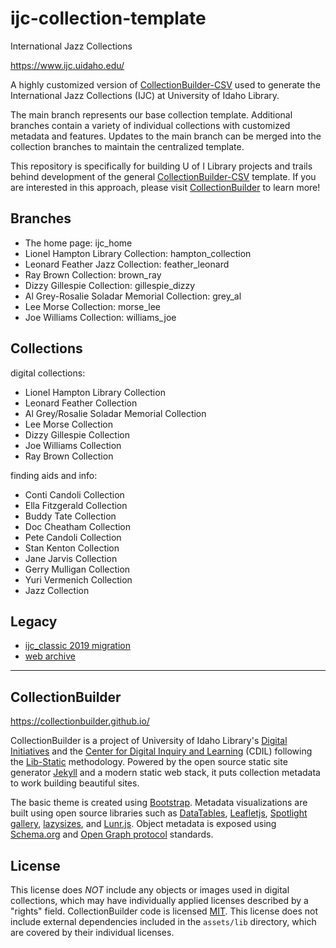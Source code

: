 # ijc-collection-template

International Jazz Collections

<https://www.ijc.uidaho.edu/>

A highly customized version of [CollectionBuilder-CSV](https://github.com/CollectionBuilder/collectionbuilder-csv) used to generate the International Jazz Collections (IJC) at University of Idaho Library.

The main branch represents our base collection template.
Additional branches contain a variety of individual collections with customized metadata and features.
Updates to the main branch can be merged into the collection branches to maintain the centralized template.

This repository is specifically for building U of I Library projects and trails behind development of the general [CollectionBuilder-CSV](https://github.com/CollectionBuilder/collectionbuilder-csv) template.
If you are interested in this approach, please visit [CollectionBuilder](https://collectionbuilder.github.io/) to learn more!

## Branches 

- The home page: ijc_home
- Lionel Hampton Library Collection: hampton_collection
- Leonard Feather Jazz Collection: feather_leonard
- Ray Brown Collection: brown_ray
- Dizzy Gillespie Collection: gillespie_dizzy
- Al Grey-Rosalie Soladar Memorial Collection: grey_al
- Lee Morse Collection: morse_lee
- Joe Williams Collection: williams_joe

## Collections

digital collections: 

- Lionel Hampton Library Collection
- Leonard Feather Collection
- Al Grey/Rosalie Soladar Memorial Collection
- Lee Morse Collection
- Dizzy Gillespie Collection
- Joe Williams Collection
- Ray Brown Collection

finding aids and info:

- Conti Candoli Collection
- Ella Fitzgerald Collection
- Buddy Tate Collection
- Doc Cheatham Collection
- Pete Candoli Collection
- Stan Kenton Collection 
- Jane Jarvis Collection
- Gerry Mulligan Collection
- Yuri Vermenich Collection
- Jazz Collection

## Legacy 

- [ijc_classic 2019 migration](https://github.com/uidaholib/ijc_classic)
- [web archive](https://web.archive.org/web/20140325233900/https://www.ijc.uidaho.edu/)

----------

## CollectionBuilder 

<https://collectionbuilder.github.io/>

CollectionBuilder is a project of University of Idaho Library's [Digital Initiatives](https://www.lib.uidaho.edu/digital/) and the [Center for Digital Inquiry and Learning](https://cdil.lib.uidaho.edu) (CDIL) following the [Lib-Static](https://lib-static.github.io/) methodology. 
Powered by the open source static site generator [Jekyll](https://jekyllrb.com/) and a modern static web stack, it puts collection metadata to work building beautiful sites.

The basic theme is created using [Bootstrap](https://getbootstrap.com/).
Metadata visualizations are built using open source libraries such as [DataTables](https://datatables.net/), [Leafletjs](http://leafletjs.com/), [Spotlight gallery](https://github.com/nextapps-de/spotlight), [lazysizes](https://github.com/aFarkas/lazysizes), and [Lunr.js](https://lunrjs.com/).
Object metadata is exposed using [Schema.org](http://schema.org) and [Open Graph protocol](http://ogp.me/) standards.

## License
 
This license does *NOT* include any objects or images used in digital collections, which may have individually applied licenses described by a "rights" field.
CollectionBuilder code is licensed [MIT](https://github.com/CollectionBuilder/collectionbuilder-csv/blob/master/LICENSE). 
This license does not include external dependencies included in the `assets/lib` directory, which are covered by their individual licenses.
